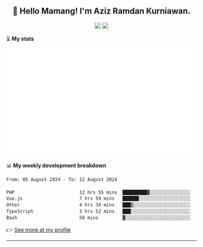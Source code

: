 <h2 align="center">👋 Hello Mamang! I'm Aziz Ramdan Kurniawan.</h2>  
<p align="center">
  <img src="https://komarev.com/ghpvc/?username=azizramdan">
  <img src="https://wakatime.com/badge/user/90056fa0-4c31-4eca-954e-2a3ac05896f9.svg">
</p>
    
⏳ **My stats**  
![](https://raw.githubusercontent.com/azizramdan/github-stats/master/generated/overview.svg#gh-dark-mode-only)

📊 **My weekly development breakdown**
<!--START_SECTION:waka-->

```txt
From: 05 August 2024 - To: 12 August 2024

PHP                        12 hrs 55 mins  █████████▓░░░░░░░░░░░░░░░   39.28 %
Vue.js                     7 hrs 59 mins   ██████░░░░░░░░░░░░░░░░░░░   24.29 %
Other                      4 hrs 34 mins   ███▒░░░░░░░░░░░░░░░░░░░░░   13.90 %
TypeScript                 3 hrs 52 mins   ███░░░░░░░░░░░░░░░░░░░░░░   11.77 %
Bash                       58 mins         ▓░░░░░░░░░░░░░░░░░░░░░░░░   02.96 %
```

<!--END_SECTION:waka-->
👉 [See more at my profile](https://wakatime.com/@azizramdan)
***
